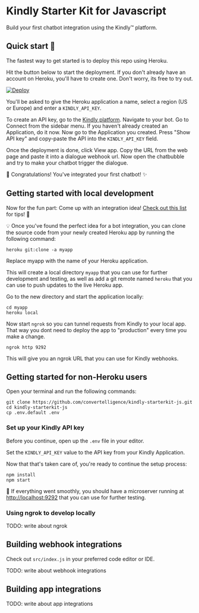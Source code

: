 # Kindly Starter Kit for Javascript

Build your first chatbot integration using the Kindly&trade; platform.

## Quick start :rocket:

The fastest way to get started is to deploy this repo using Heroku.

Hit the button below to start the deployment. If you don't already have an account on Heroku, you'll have to create one. Don't worry, its free to try out.

[![Deploy](https://www.herokucdn.com/deploy/button.svg)](https://heroku.com/deploy?template=https://github.com/convertelligence/kindly-starterkit-js/tree/master)

You'll be asked to give the Heroku application a name, select a region (US or Europe) and enter a `KINDLY_API_KEY`.

To create an API key, go to the [Kindly platform](https://platform.convertelligence.com). Navigate to your bot. Go to Connect from the sidebar menu. If you haven't already created an Application, do it now. Now go to the Application you created. Press "Show API key" and copy-paste the API into the `KINDLY_API_KEY` field.

Once the deployment is done, click View app. Copy the URL from the web page and paste it into a dialogue webhook url. Now open the chatbubble and try to make your chatbot trigger the dialogue.

:tada: Congratulations! You've integrated your first chatbot! :sparkles:

## Getting started with local development

Now for the fun part: Come up with an integration idea! [Check out this list](https://github.com/abhishekbanthia/Public-APIs) for tips! :runner:

:bulb: Once you've found the perfect idea for a bot integration, you can clone the source code from your newly created Heroku app by running the following command:

`heroku git:clone -a myapp`

Replace myapp with the name of your Heroku application.

This will create a local directory `myapp` that you can use for further development and testing, as well as add a git remote named `heroku` that you can use to push updates to the live Heroku app.

Go to the new directory and start the application locally:

```
cd myapp
heroku local
```

Now start `ngrok` so you can tunnel requests from Kindly to your local app. That way you dont need to deploy the app to "production" every time you make a change.

`ngrok http 9292`

This will give you an ngrok URL that you can use for Kindly webhooks.

## Getting started for non-Heroku users

Open your terminal and run the following commands:

```
git clone https://github.com/convertelligence/kindly-starterkit-js.git
cd kindly-starterkit-js
cp .env.default .env
```

### Set up your Kindly API key

Before you continue, open up the `.env` file in your editor.

Set the `KINDLY_API_KEY` value to the API key from your Kindly Application.

Now that that's taken care of, you're ready to continue the setup process:

```
npm install
npm start
```

:tada: If everything went smoothly, you should have a microserver running at
[http://localhost:9292](http://localhost:9292) that you can use for further testing.

### Using ngrok to develop locally

TODO: write about ngrok

## Building webhook integrations

Check out `src/index.js` in your preferred code editor or IDE.

TODO: write about webhook integrations

## Building app integrations

TODO: write about app integrations
